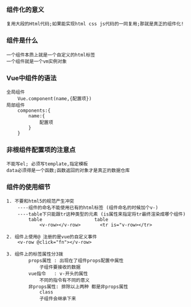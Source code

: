### 组件化的意义
    复用大段的Html代码;如果能实现html css js代码的一同复用;那就是真正的组件化!

### 组件是什么
    一个组件本质上就是一个自定义的html标签
    一个组件就是一个vm实例对象

### Vue中组件的语法
    全局组件
        Vue.component(name,{配置项})
    局部组件
        components:{
            name:{
                配置项
            }
        }

### 非根组件配置项的注意点
    不能写el; 必须写template,指定模板
    data必须得是一个函数;函数返回的对象才是真正的数据仓库

### 组件的使用细节
    1. 不要和html5的规范产生冲突
        ----组件的命名不能使用已有的html标签 (组件命名的时候加个v-)
        ----table下只能跟tr这种类型的元素 (is属性来指定将tr最终渲染成哪个组件)
            table                   table
                <v-row></v-row>       <tr is="v-row></tr>

    2. 组件上使用@ 注册的是vue的自定义事件
        <v-row @click="fn"></v-row>

    3. 组件上的标签属性分3拨
            props属性 : 出现在了组件props配置中属性
                子组件要接收的数据
            vue指令   : v-开头的属性
                不同的指令有不同的意义
            非props属性: 排除以上两种 都是非props属性
                class
                子组件会继承下来

